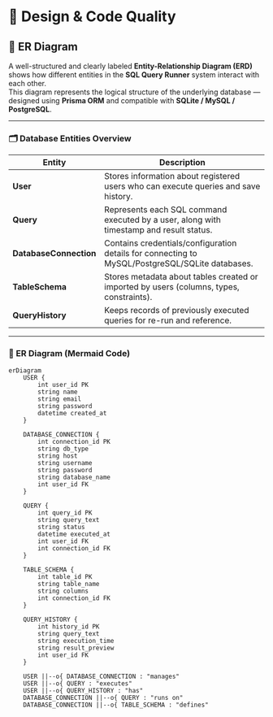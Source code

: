 # 🎨 Design & Code Quality  

## 🧱 ER Diagram  

A well-structured and clearly labeled **Entity-Relationship Diagram (ERD)** shows how different entities in the **SQL Query Runner** system interact with each other.  
This diagram represents the logical structure of the underlying database — designed using **Prisma ORM** and compatible with **SQLite / MySQL / PostgreSQL**.

---

### 🗂️ Database Entities Overview  

| Entity | Description |
|--------|--------------|
| **User** | Stores information about registered users who can execute queries and save history. |
| **Query** | Represents each SQL command executed by a user, along with timestamp and result status. |
| **DatabaseConnection** | Contains credentials/configuration details for connecting to MySQL/PostgreSQL/SQLite databases. |
| **TableSchema** | Stores metadata about tables created or imported by users (columns, types, constraints). |
| **QueryHistory** | Keeps records of previously executed queries for re-run and reference. |

---

### 🧩 ER Diagram (Mermaid Code)  

```mermaid
erDiagram
    USER {
        int user_id PK
        string name
        string email
        string password
        datetime created_at
    }

    DATABASE_CONNECTION {
        int connection_id PK
        string db_type
        string host
        string username
        string password
        string database_name
        int user_id FK
    }

    QUERY {
        int query_id PK
        string query_text
        string status
        datetime executed_at
        int user_id FK
        int connection_id FK
    }

    TABLE_SCHEMA {
        int table_id PK
        string table_name
        string columns
        int connection_id FK
    }

    QUERY_HISTORY {
        int history_id PK
        string query_text
        string execution_time
        string result_preview
        int user_id FK
    }

    USER ||--o{ DATABASE_CONNECTION : "manages"
    USER ||--o{ QUERY : "executes"
    USER ||--o{ QUERY_HISTORY : "has"
    DATABASE_CONNECTION ||--o{ QUERY : "runs on"
    DATABASE_CONNECTION ||--o{ TABLE_SCHEMA : "defines"
